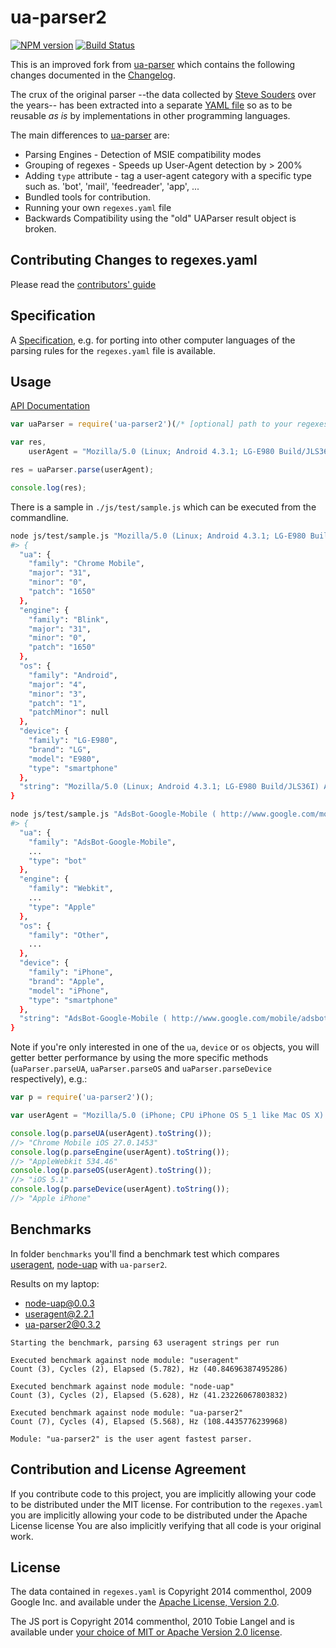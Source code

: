 ua-parser2
==========

[![NPM version](https://badge.fury.io/js/ua-parser2.svg)](https://www.npmjs.com/package/ua-parser2/)
[![Build Status](https://secure.travis-ci.org/commenthol/ua-parser2.svg?branch=master)](https://travis-ci.org/commenthol/ua-parser2)

This is an improved fork from [ua-parser][ua-parser] which contains the following changes documented in the [Changelog][chan].

The crux of the original parser --the data collected by [Steve Souders][stev] over the years-- has been extracted into a separate [YAML file][yaml] so as to be reusable _as is_ by implementations in other programming languages.

The main differences to [ua-parser][ua-parser] are:

* Parsing Engines - Detection of MSIE compatibility modes
* Grouping of regexes - Speeds up User-Agent detection by > 200%
* Adding `type` attribute - tag a user-agent category with a specific type such as. 'bot', 'mail', 'feedreader', 'app', ...
* Bundled tools for contribution.
* Running your own `regexes.yaml` file
* Backwards Compatibility using the "old" UAParser result object is broken.


## Contributing Changes to regexes.yaml

Please read the [contributors' guide][guid]


## Specification

A [Specification][spec], e.g. for porting into other computer languages of the parsing rules for the `regexes.yaml` file is available.


## Usage

[API Documentation][api]

```javascript
var uaParser = require('ua-parser2')(/* [optional] path to your regexes.yaml file */);

var res,
    userAgent = "Mozilla/5.0 (Linux; Android 4.3.1; LG-E980 Build/JLS36I) AppleWebKit/537.36 (KHTML, like Gecko) Chrome/31.0.1650.59 Mobile Safari/537.36";

res = uaParser.parse(userAgent);

console.log(res);
```

There is a sample in `./js/test/sample.js` which can be executed from the commandline.

```bash
node js/test/sample.js "Mozilla/5.0 (Linux; Android 4.3.1; LG-E980 Build/JLS36I) AppleWebKit/537.36 (KHTML, like Gecko) Chrome/31.0.1650.59 Mobile Safari/537.36"
#> {
  "ua": {
    "family": "Chrome Mobile",
    "major": "31",
    "minor": "0",
    "patch": "1650"
  },
  "engine": {
    "family": "Blink",
    "major": "31",
    "minor": "0",
    "patch": "1650"
  },
  "os": {
    "family": "Android",
    "major": "4",
    "minor": "3",
    "patch": "1",
    "patchMinor": null
  },
  "device": {
    "family": "LG-E980",
    "brand": "LG",
    "model": "E980",
    "type": "smartphone"
  },
  "string": "Mozilla/5.0 (Linux; Android 4.3.1; LG-E980 Build/JLS36I) AppleWebKit/537.36 (KHTML, like Gecko) Chrome/31.0.1650.59 Mobile Safari/537.36"
}

node js/test/sample.js "AdsBot-Google-Mobile ( http://www.google.com/mobile/adsbot.html) Mozilla (iPhone; U; CPU iPhone OS 3 0 like Mac OS X) AppleWebKit (KHTML, like Gecko)"
#> {
  "ua": {
    "family": "AdsBot-Google-Mobile",
    ...
    "type": "bot"
  },
  "engine": {
    "family": "Webkit",
    ...
    "type": "Apple"
  },
  "os": {
    "family": "Other",
    ...
  },
  "device": {
    "family": "iPhone",
    "brand": "Apple",
    "model": "iPhone",
    "type": "smartphone"    
  },
  "string": "AdsBot-Google-Mobile ( http://www.google.com/mobile/adsbot.html) Mozilla (iPhone; U; CPU iPhone OS 3 0 like Mac OS X) AppleWebKit (KHTML, like Gecko)"
}
```

Note if you're only interested in one of the `ua`, `device` or `os` objects, you will getter better performance by using the more specific methods (`uaParser.parseUA`, `uaParser.parseOS` and `uaParser.parseDevice` respectively), e.g.:

```js
var p = require('ua-parser2')();

var userAgent = "Mozilla/5.0 (iPhone; CPU iPhone OS 5_1 like Mac OS X) AppleWebKit/534.46 (KHTML, like Gecko) CriOS/27.0.1453.10 Mobile/9B179 Safari/7534.48.3";

console.log(p.parseUA(userAgent).toString());
//> "Chrome Mobile iOS 27.0.1453"
console.log(p.parseEngine(userAgent).toString());
//> "AppleWebkit 534.46"
console.log(p.parseOS(userAgent).toString());
//> "iOS 5.1"
console.log(p.parseDevice(userAgent).toString());
//> "Apple iPhone"
```


## Benchmarks

In folder `benchmarks` you'll find a benchmark test which compares [useragent][], [node-uap][] with `ua-parser2`.

Results on my laptop:

- node-uap@0.0.3
- useragent@2.2.1
- ua-parser2@0.3.2

```
Starting the benchmark, parsing 63 useragent strings per run

Executed benchmark against node module: "useragent"
Count (3), Cycles (2), Elapsed (5.782), Hz (40.84696387495286)

Executed benchmark against node module: "node-uap"
Count (3), Cycles (2), Elapsed (5.628), Hz (41.23226067803832)

Executed benchmark against node module: "ua-parser2"
Count (7), Cycles (4), Elapsed (5.568), Hz (108.4435776239968)

Module: "ua-parser2" is the user agent fastest parser.
```


## Contribution and License Agreement

If you contribute code to this project, you are implicitly allowing your code to be distributed under the MIT license.
For contribution to the `regexes.yaml` you are implicitly allowing your code to be distributed under the Apache License license
You are also implicitly verifying that all code is your original work.


## License

The data contained in `regexes.yaml` is Copyright 2014 commenthol, 2009 Google Inc. and available under the [Apache License, Version 2.0][apac].

The JS port is Copyright 2014 commenthol, 2010 Tobie Langel and is available under [your choice of MIT or Apache Version 2.0 license][lice].

[node]: http://nodejs.org
[stev]: http://stevesouders.com/
[apac]: http://www.apache.org/licenses/LICENSE-2.0
[lice]: LICENSE
[spec]: doc/specification.md
[api]:  js/doc/uaparser.md
[guid]: CONTRIBUTING.md
[chan]: CHANGELOG.md
[yaml]: https://raw.github.com/commenthol/ua-parser2/master/regexes.yaml
[ua-parser]: http://github.com/tobie/ua-parser
[useragent]: https://github.com/3rd-Eden/useragent
[node-uap]: https://github.com/fedot/node-uap
